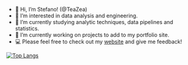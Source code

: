 - 👋 Hi, I’m Stefano! (@TeaZea)
- 👀 I’m interested in data analysis and engineering.
- 🌱 I’m currently studying analytic techniques, data pipelines and statistics.
- 💞️ I’m currently working on projects to add to my portfolio site.
- 💻 Please feel free to check out my [website](http://www.stefintech.com/) and give me feedback!

[![Top Langs](https://github-readme-stats.vercel.app/api/top-langs/?username=TeaZea)](https://github.com/TeaZea/github-readme-stats)

<!---
TeaZea/TeaZea is a ✨ special ✨ repository because its `README.md` (this file) appears on your GitHub profile.
You can click the Preview link to take a look at your changes.
--->
